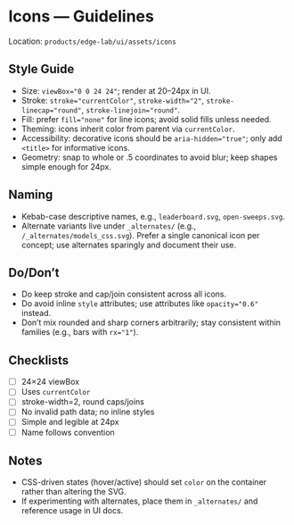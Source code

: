 # Icons — Guidelines

Location: `products/edge-lab/ui/assets/icons`

## Style Guide
- Size: `viewBox="0 0 24 24"`; render at 20–24px in UI.
- Stroke: `stroke="currentColor"`, `stroke-width="2"`, `stroke-linecap="round"`, `stroke-linejoin="round"`.
- Fill: prefer `fill="none"` for line icons; avoid solid fills unless needed.
- Theming: icons inherit color from parent via `currentColor`.
- Accessibility: decorative icons should be `aria-hidden="true"`; only add `<title>` for informative icons.
- Geometry: snap to whole or .5 coordinates to avoid blur; keep shapes simple enough for 24px.

## Naming
- Kebab-case descriptive names, e.g., `leaderboard.svg`, `open-sweeps.svg`.
- Alternate variants live under `_alternates/` (e.g., `/_alternates/models_css.svg`). Prefer a single canonical icon per concept; use alternates sparingly and document their use.

## Do/Don’t
- Do keep stroke and cap/join consistent across all icons.
- Do avoid inline `style` attributes; use attributes like `opacity="0.6"` instead.
- Don’t mix rounded and sharp corners arbitrarily; stay consistent within families (e.g., bars with `rx="1"`).

## Checklists
- [ ] 24×24 viewBox
- [ ] Uses `currentColor`
- [ ] stroke-width=2, round caps/joins
- [ ] No invalid path data; no inline styles
- [ ] Simple and legible at 24px
- [ ] Name follows convention

## Notes
- CSS-driven states (hover/active) should set `color` on the container rather than altering the SVG.
- If experimenting with alternates, place them in `_alternates/` and reference usage in UI docs.
